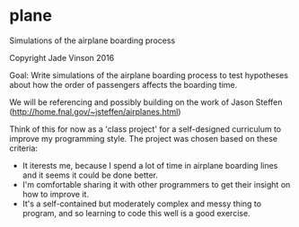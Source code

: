 # plane
Simulations of the airplane boarding process

Copyright Jade Vinson 2016

Goal: Write simulations of the airplane boarding process to test hypotheses about how the order of passengers affects the boarding time.

We will be referencing and possibly building on the work of Jason Steffen
(http://home.fnal.gov/~jsteffen/airplanes.html)

Think of this for now as a 'class project' for a self-designed curriculum to improve my
programming style.  The project was chosen based on these criteria:
* It iterests me, because I spend a lot of time in airplane boarding lines and it seems it could be done better.
* I'm comfortable sharing it with other programmers to get their insight on how to improve it.
* It's a self-contained but moderately complex and messy thing to program, and so learning to
code this well is a good exercise.
